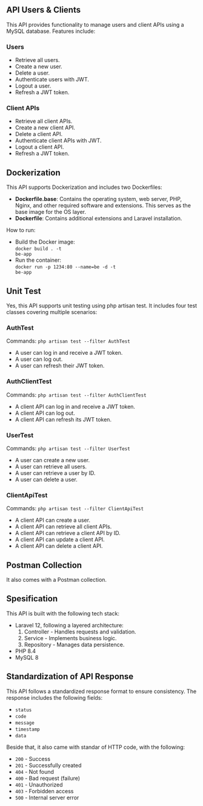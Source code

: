 ## API Users & Clients

This API provides functionality to manage users and client APIs using a MySQL database. Features include:

### Users
- Retrieve all users.  
- Create a new user.  
- Delete a user.  
- Authenticate users with JWT.  
- Logout a user.  
- Refresh a JWT token.

### Client APIs
- Retrieve all client APIs.  
- Create a new client API.  
- Delete a client API.  
- Authenticate client APIs with JWT.  
- Logout a client API.  
- Refresh a JWT token.

## Dockerization

This API supports Dockerization and includes two Dockerfiles:  
- **Dockerfile.base**: Contains the operating system, web server, PHP, Nginx, and other required software and extensions. This serves as the base image for the OS layer.  
- **Dockerfile**: Contains additional extensions and Laravel installation.

How to run:
- Build the Docker image:
    <br/><code>docker build . -t be-app</code>
- Run the container:
    <br/><code>docker run -p 1234:80 --name=be -d -t be-app</code>


## Unit Test

Yes, this API supports unit testing using php artisan test. It includes four test classes covering multiple scenarios:

### AuthTest
Commands: <code>php artisan test --filter AuthTest</code>
- A user can log in and receive a JWT token.
- A user can log out.
- A user can refresh their JWT token.

### AuthClientTest
Commands: <code>php artisan test --filter AuthClientTest</code>
- A client API can log in and receive a JWT token.
- A client API can log out.
- A client API can refresh its JWT token.

### UserTest
Commands: <code>php artisan test --filter UserTest</code>
- A user can create a new user.
- A user can retrieve all users.
- A user can retrieve a user by ID.
- A user can delete a user.

### ClientApiTest
Commands: <code>php artisan test --filter ClientApiTest</code>
- A client API can create a user.
- A client API can retrieve all client APIs.
- A client API can retrieve a client API by ID.
- A client API can update a client API.
- A client API can delete a client API.

## Postman Collection
It also comes with a Postman collection.

## Spesification
This API is built with the following tech stack:
- Laravel 12, following a layered architecture:
    1. Controller - Handles requests and validation.
    2. Service - Implements business logic.
    3. Repository - Manages data persistence.
- PHP 8.4
- MySQL 8

## Standardization of API Response
This API follows a standardized response format to ensure consistency. The response includes the following fields:
- <code>status</code>
- <code>code</code>
- <code>message</code>
- <code>timestamp</code>
- <code>data</code>

Beside that, it also came with standar of HTTP code, with the following:
- <code>200</code> - Success
- <code>201</code> - Successfully created
- <code>404</code> - Not found
- <code>400</code> - Bad request (failure)
- <code>401</code> - Unauthorized
- <code>403</code> - Forbidden access
- <code>500</code> - Internal server error